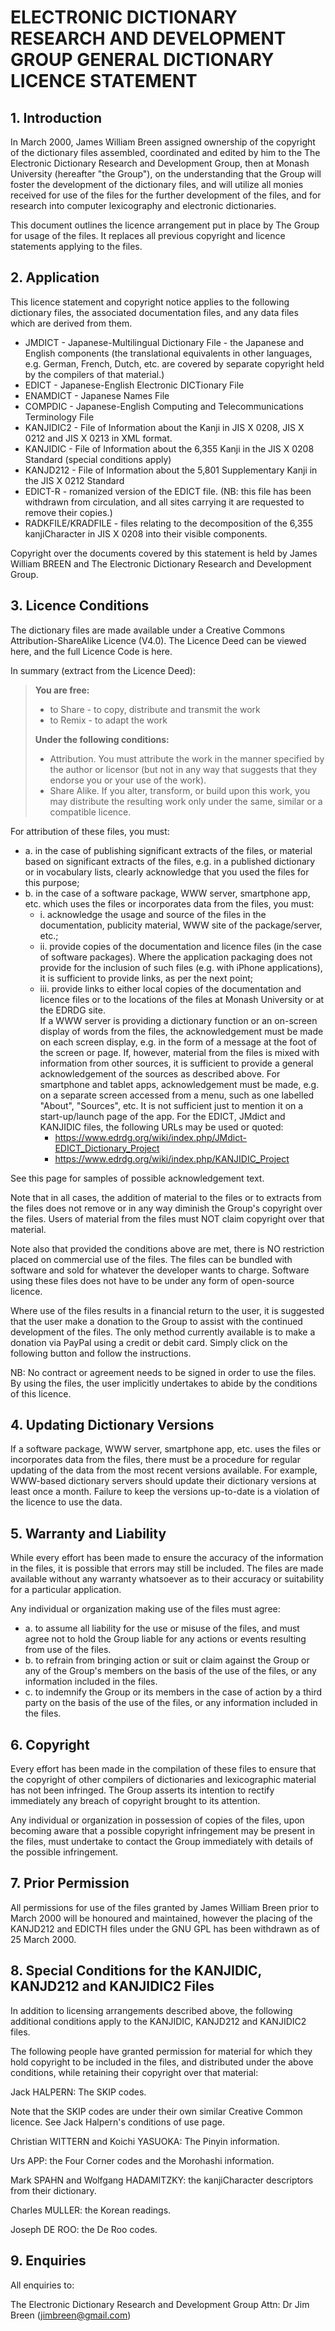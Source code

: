 # ELECTRONIC DICTIONARY RESEARCH AND DEVELOPMENT GROUP GENERAL DICTIONARY LICENCE STATEMENT

## 1. Introduction

In March 2000, James William Breen assigned ownership of the copyright of the dictionary files assembled, coordinated and edited by him to the The Electronic Dictionary Research and Development Group, then at Monash University (hereafter "the Group"), on the understanding that the Group will foster the development of the dictionary files, and will utilize all monies received for use of the files for the further development of the files, and for research into computer lexicography and electronic dictionaries.

This document outlines the licence arrangement put in place by The Group for usage of the files. It replaces all previous copyright and licence statements applying to the files.

## 2. Application

This licence statement and copyright notice applies to the following dictionary files, the associated documentation files, and any data files which are derived from them.

- JMDICT - Japanese-Multilingual Dictionary File - the Japanese and English components (the translational equivalents in other languages, e.g. German, French, Dutch, etc. are covered by separate copyright held by the compilers of that material.)
- EDICT - Japanese-English Electronic DICTionary File
- ENAMDICT - Japanese Names File
- COMPDIC - Japanese-English Computing and Telecommunications Terminology File
- KANJIDIC2 - File of Information about the Kanji in JIS X 0208, JIS X 0212 and JIS X 0213 in XML format.
- KANJIDIC - File of Information about the 6,355 Kanji in the JIS X 0208 Standard (special conditions apply)
- KANJD212 - File of Information about the 5,801 Supplementary Kanji in the JIS X 0212 Standard
- EDICT-R - romanized version of the EDICT file. (NB: this file has been withdrawn from circulation, and all sites carrying it are requested to remove their copies.)
- RADKFILE/KRADFILE - files relating to the decomposition of the 6,355 kanjiCharacter in JIS X 0208 into their visible components.

Copyright over the documents covered by this statement is held by James William BREEN and The Electronic Dictionary Research and Development Group.

## 3. Licence Conditions

The dictionary files are made available under a Creative Commons Attribution-ShareAlike Licence (V4.0). The Licence Deed can be viewed here, and the full Licence Code is here.

In summary (extract from the Licence Deed):

> **You are free:**
>
> - to Share - to copy, distribute and transmit the work
> - to Remix - to adapt the work
>
> **Under the following conditions:**
>
> - Attribution. You must attribute the work in the manner specified by the author or licensor (but not in any way that suggests that they endorse you or your use of the work).
> - Share Alike. If you alter, transform, or build upon this work, you may distribute the resulting work only under the same, similar or a compatible licence. 

For attribution of these files, you must:

- a. in the case of publishing significant extracts of the files, or material based on significant extracts of the files, e.g. in a published dictionary or in vocabulary lists, clearly acknowledge that you used the files for this purpose;
- b. in the case of a software package, WWW server, smartphone app, etc. which uses the files or incorporates data from the files, you must:
    - i. acknowledge the usage and source of the files in the documentation, publicity material, WWW site of the package/server, etc.;
    - ii. provide copies of the documentation and licence files (in the case of software packages). Where the application packaging does not provide for the inclusion of such files (e.g. with iPhone applications), it is sufficient to provide links, as per the next point;
    - iii. provide links to either local copies of the documentation and licence files or to the locations of the files at Monash University or at the EDRDG site.<br>
    If a WWW server is providing a dictionary function or an on-screen display of words from the files, the acknowledgement must be made on each screen display, e.g. in the form of a message at the foot of the screen or page. If, however, material from the files is mixed with information from other sources, it is sufficient to provide a general acknowledgement of the sources as described above.
    For smartphone and tablet apps, acknowledgement must be made, e.g. on a separate screen accessed from a menu, such as one labelled "About", "Sources", etc. It is not sufficient just to mention it on a start-up/launch page of the app.
    For the EDICT, JMdict and KANJIDIC files, the following URLs may be used or quoted:
      - https://www.edrdg.org/wiki/index.php/JMdict-EDICT_Dictionary_Project
      - https://www.edrdg.org/wiki/index.php/KANJIDIC_Project

See this page for samples of possible acknowledgement text.

Note that in all cases, the addition of material to the files or to extracts from the files does not remove or in any way diminish the Group's copyright over the files. Users of material from the files must NOT claim copyright over that material.

Note also that provided the conditions above are met, there is NO restriction placed on commercial use of the files. The files can be bundled with software and sold for whatever the developer wants to charge. Software using these files does not have to be under any form of open-source licence.

Where use of the files results in a financial return to the user, it is suggested that the user make a donation to the Group to assist with the continued development of the files. The only method currently available is to make a donation via PayPal using a credit or debit card. Simply click on the following button and follow the instructions.

NB: No contract or agreement needs to be signed in order to use the files. By using the files, the user implicitly undertakes to abide by the conditions of this licence.

## 4. Updating Dictionary Versions

If a software package, WWW server, smartphone app, etc. uses the files or incorporates data from the files, there must be a procedure for regular updating of the data from the most recent versions available. For example, WWW-based dictionary servers should update their dictionary versions at least once a month. Failure to keep the versions up-to-date is a violation of the licence to use the data.

## 5. Warranty and Liability

While every effort has been made to ensure the accuracy of the information in the files, it is possible that errors may still be included. The files are made available without any warranty whatsoever as to their accuracy or suitability for a particular application.

Any individual or organization making use of the files must agree:

- a. to assume all liability for the use or misuse of the files, and must agree not to hold the Group liable for any actions or events resulting from use of the files.
- b. to refrain from bringing action or suit or claim against the Group or any of the Group's members on the basis of the use of the files, or any information included in the files.
- c. to indemnify the Group or its members in the case of action by a third party on the basis of the use of the files, or any information included in the files.

## 6. Copyright

Every effort has been made in the compilation of these files to ensure that the copyright of other compilers of dictionaries and lexicographic material has not been infringed. The Group asserts its intention to rectify immediately any breach of copyright brought to its attention.

Any individual or organization in possession of copies of the files, upon becoming aware that a possible copyright infringement may be present in the files, must undertake to contact the Group immediately with details of the possible infringement.

## 7. Prior Permission

All permissions for use of the files granted by James William Breen prior to March 2000 will be honoured and maintained, however the placing of the KANJD212 and EDICTH files under the GNU GPL has been withdrawn as of 25 March 2000.

## 8. Special Conditions for the KANJIDIC, KANJD212 and KANJIDIC2 Files

In addition to licensing arrangements described above, the following additional conditions apply to the KANJIDIC, KANJD212 and KANJIDIC2 files.

The following people have granted permission for material for which they hold copyright to be included in the files, and distributed under the above conditions, while retaining their copyright over that material:

Jack HALPERN: The SKIP codes.

Note that the SKIP codes are under their own similar Creative Common licence. See Jack Halpern's conditions of use page.

Christian WITTERN and Koichi YASUOKA: The Pinyin information.

Urs APP: the Four Corner codes and the Morohashi information.

Mark SPAHN and Wolfgang HADAMITZKY: the kanjiCharacter descriptors from their dictionary.

Charles MULLER: the Korean readings.

Joseph DE ROO: the De Roo codes.

## 9. Enquiries

All enquiries to:

The Electronic Dictionary Research and Development Group
Attn: Dr Jim Breen
(jimbreen@gmail.com) 